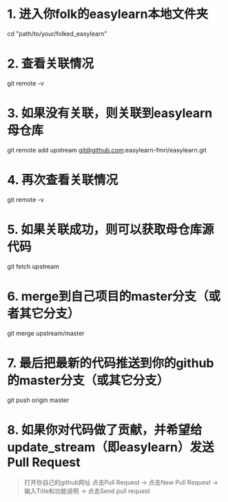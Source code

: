 # 1. 进入你folk的easylearn本地文件夹
cd "path/to/your/folked_easylearn"
# 2. 查看关联情况
git remote -v  
# 3. 如果没有关联，则关联到easylearn母仓库
git remote add upstream git@github.com:easylearn-fmri/easylearn.git
# 4. 再次查看关联情况
git remote -v  
# 5. 如果关联成功，则可以获取母仓库源代码
git fetch upstream  
# 6. merge到自己项目的master分支（或者其它分支）
git merge upstream/master  
# 7. 最后把最新的代码推送到你的github的master分支（或其它分支）
git push origin master
# 8. 如果你对代码做了贡献，并希望给update_stream（即easylearn）发送Pull Request
 >打开你自己的github网址
 >点击Pull Request -> 点击New Pull Request -> 输入Title和功能说明 -> 点击Send pull request